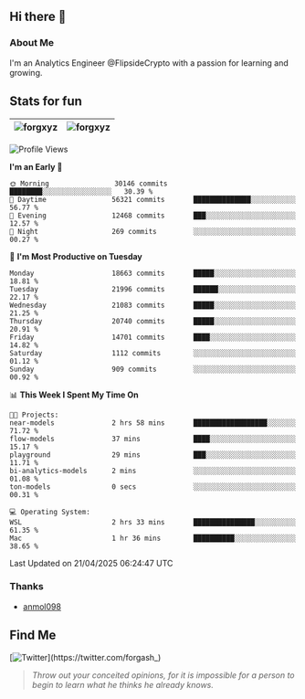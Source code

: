 ## Hi there 👋

### About Me

I'm an Analytics Engineer @FlipsideCrypto with a passion for learning and growing.
  
## Stats for fun

| <img align="center" src="https://github-readme-streak-stats.herokuapp.com/?user=forgxyz&theme=tokyonight" alt="forgxyz" /> | <img align="center" src="https://github-readme-stats.vercel.app/api?username=forgxyz&theme=tokyonight&show_icons=true" alt="forgxyz" /> |
| ------------- |------------- |


<!--START_SECTION:waka-->
![Profile Views](http://img.shields.io/badge/Profile%20Views-0-blue)

**I'm an Early 🐤** 

```text
🌞 Morning                30146 commits       ████████░░░░░░░░░░░░░░░░░   30.39 % 
🌆 Daytime                56321 commits       ██████████████░░░░░░░░░░░   56.77 % 
🌃 Evening                12468 commits       ███░░░░░░░░░░░░░░░░░░░░░░   12.57 % 
🌙 Night                  269 commits         ░░░░░░░░░░░░░░░░░░░░░░░░░   00.27 % 
```
📅 **I'm Most Productive on Tuesday** 

```text
Monday                   18663 commits       █████░░░░░░░░░░░░░░░░░░░░   18.81 % 
Tuesday                  21996 commits       ██████░░░░░░░░░░░░░░░░░░░   22.17 % 
Wednesday                21083 commits       █████░░░░░░░░░░░░░░░░░░░░   21.25 % 
Thursday                 20740 commits       █████░░░░░░░░░░░░░░░░░░░░   20.91 % 
Friday                   14701 commits       ████░░░░░░░░░░░░░░░░░░░░░   14.82 % 
Saturday                 1112 commits        ░░░░░░░░░░░░░░░░░░░░░░░░░   01.12 % 
Sunday                   909 commits         ░░░░░░░░░░░░░░░░░░░░░░░░░   00.92 % 
```


📊 **This Week I Spent My Time On** 

```text
🐱‍💻 Projects: 
near-models              2 hrs 58 mins       ██████████████████░░░░░░░   71.72 % 
flow-models              37 mins             ████░░░░░░░░░░░░░░░░░░░░░   15.17 % 
playground               29 mins             ███░░░░░░░░░░░░░░░░░░░░░░   11.71 % 
bi-analytics-models      2 mins              ░░░░░░░░░░░░░░░░░░░░░░░░░   01.08 % 
ton-models               0 secs              ░░░░░░░░░░░░░░░░░░░░░░░░░   00.31 % 

💻 Operating System: 
WSL                      2 hrs 33 mins       ███████████████░░░░░░░░░░   61.35 % 
Mac                      1 hr 36 mins        ██████████░░░░░░░░░░░░░░░   38.65 % 
```


 Last Updated on 21/04/2025 06:24:47 UTC
<!--END_SECTION:waka-->

### Thanks
 - [anmol098](https://github.com/anmol098/waka-readme-stats/)
  
## Find Me
[![Twitter](https://img.shields.io/twitter/url/https/twitter.com/forgash_.svg?style=social&label=Follow%20%40forgash_)](https://twitter.com/forgash_)


> *Throw out your conceited opinions, for it is impossible for a person to begin to learn what he thinks he already knows.* 

